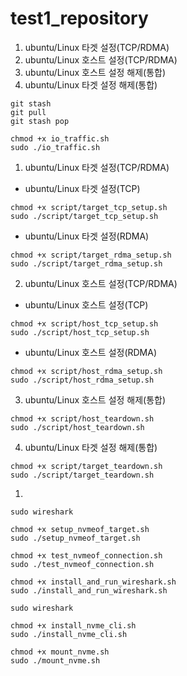 # test1_repository

1. ubuntu/Linux 타겟 설정(TCP/RDMA)
2. ubuntu/Linux 호스트 설정(TCP/RDMA)
3. ubuntu/Linux 호스트 설정 해제(통합)
4. ubuntu/Linux 타겟 설정 해제(통합)

```
git stash
git pull
git stash pop
```
```
chmod +x io_traffic.sh
sudo ./io_traffic.sh
```
1. ubuntu/Linux 타겟 설정(TCP/RDMA)
- ubuntu/Linux 타겟 설정(TCP)
```
chmod +x script/target_tcp_setup.sh
sudo ./script/target_tcp_setup.sh
```
- ubuntu/Linux 타겟 설정(RDMA)
```
chmod +x script/target_rdma_setup.sh
sudo ./script/target_rdma_setup.sh
```
2. ubuntu/Linux 호스트 설정(TCP/RDMA)
- ubuntu/Linux 호스트 설정(TCP)
```
chmod +x script/host_tcp_setup.sh
sudo ./script/host_tcp_setup.sh
```
- ubuntu/Linux 호스트 설정(RDMA)
```
chmod +x script/host_rdma_setup.sh
sudo ./script/host_rdma_setup.sh
```
3. ubuntu/Linux 호스트 설정 해제(통합)
```
chmod +x script/host_teardown.sh
sudo ./script/host_teardown.sh
```
4. ubuntu/Linux 타겟 설정 해제(통합)
```
chmod +x script/target_teardown.sh
sudo ./script/target_teardown.sh
```

1. 
```
sudo wireshark
```
```
chmod +x setup_nvmeof_target.sh
sudo ./setup_nvmeof_target.sh

chmod +x test_nvmeof_connection.sh
sudo ./test_nvmeof_connection.sh

```

```
chmod +x install_and_run_wireshark.sh
sudo ./install_and_run_wireshark.sh

sudo wireshark
```

```
chmod +x install_nvme_cli.sh
sudo ./install_nvme_cli.sh
```

```
chmod +x mount_nvme.sh
sudo ./mount_nvme.sh
```
